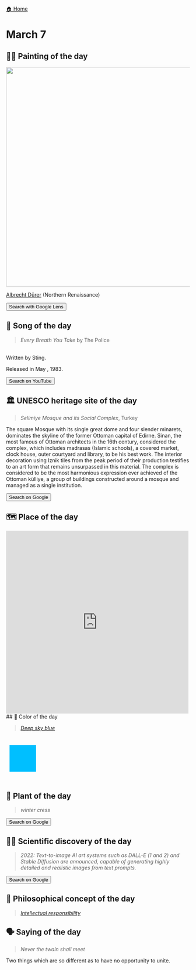 
[🏠 Home](../../index.md)

# March 7

## 🧑‍🎨 Painting of the day

<img width="600" src="../img/Albrecht_Dürer_6.jpg">

[Albrecht Dürer](http://en.wikipedia.org/wiki/Albrecht_Dürer) (Northern Renaissance)

<button class="btn btn-success"
onclick=" window.open('https://lens.google.com/uploadbyurl?url=https://iretes.github.io/one-a-day/data/img/Albrecht_Dürer_6.jpg','_blank')">
Search with Google Lens
</button>

## 🎼 Song of the day

> *Every Breath You Take*
by The Police

<br />Written by Sting.

Released in May , 1983.

<button class="btn btn-success"
onclick=" window.open('http://www.youtube.com/search?q=Every Breath You Take by The Police','_blank')">
Search on YouTube
</button>

## 🏛️ UNESCO heritage site of the day

> *Selimiye Mosque and its Social Complex*, Turkey

<p>The square Mosque with its single great dome and four slender minarets, dominates the skyline of the former Ottoman capital of Edirne. Sinan, the most famous of Ottoman architects in the 16th century, considered the complex, which includes madrasas (Islamic schools), a covered market, clock house, outer courtyard and library, to be his best work. The interior decoration using Iznik tiles from the peak period of their production testifies to an art form that remains unsurpassed in this material. The complex is considered to be the most harmonious expression ever achieved of the Ottoman k&uuml;lliye, a group of buildings constructed around a mosque and managed as a single institution.</p>

<button class="btn btn-success"
onclick=" window.open('http://www.google.com/search?q=Selimiye Mosque and its Social Complex','_blank')">
Search on Google
</button>

## 🗺️ Place of the day

<iframe
src="https://www.mapcrunch.com"
name="mapcrunch"
width="500"
height="500"
allowTransparency="true"
scrolling="no"
frameborder="0"
>
</iframe>
## 🎨 Color of the day

> *[Deep sky blue](https://en.wikipedia.org/wiki/Sky_blue#Deep_sky_blue)*

<div style="color:#00BFFF; font-size: 100px;">&#9632;</div>

## 🌿 Plant of the day

> *winter cress*

<button class="btn btn-success"
onclick=" window.open('http://www.google.com/search?q=winter cress','_blank')">
Search on Google
</button>

## 🧑‍🔬 Scientific discovery of the day

> *2022: Text-to-image AI art systems such as DALL-E (1 and 2) and Stable Diffusion are announced, capable of generating highly detailed and realistic images from text prompts.*

<button class="btn btn-success"
onclick=" window.open('http://www.google.com/search?q=2022: Text-to-image AI art systems such as DALL-E (1 and 2) and Stable Diffusion are announced, capable of generating highly detailed and realistic images from text prompts.','_blank')">
Search on Google
</button>

## 💭 Philosophical concept of the day

> *[Intellectual responsibility](https://en.wikipedia.org/wiki/Intellectual_responsibility)*

## 🗣️ Saying of the day

> *Never the twain shall meet*

Two things which are so different as to have no opportunity to unite.

